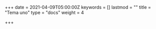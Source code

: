 +++
date = 2021-04-09T05:00:00Z
keywords = []
lastmod = ""
title = "Tema uno"
type = "docs"
weight = 4

+++
